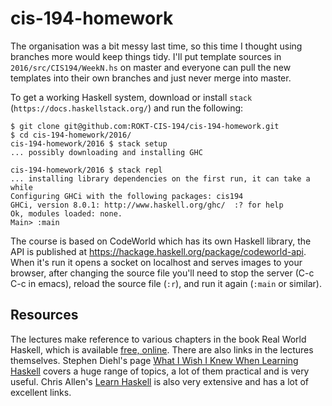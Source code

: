 # cis-194-homework

The organisation was a bit messy last time, so this time I thought using
branches more would keep things tidy.  I'll put template sources in
`2016/src/CIS194/WeekN.hs` on master and everyone can pull the new templates into
their own branches and just never merge into master.

To get a working Haskell system, download or install `stack`
(`https://docs.haskellstack.org/`) and run the following:

```
$ git clone git@github.com:ROKT-CIS-194/cis-194-homework.git
$ cd cis-194-homework/2016/
cis-194-homework/2016 $ stack setup
... possibly downloading and installing GHC

cis-194-homework/2016 $ stack repl
... installing library dependencies on the first run, it can take a while
Configuring GHCi with the following packages: cis194
GHCi, version 8.0.1: http://www.haskell.org/ghc/  :? for help
Ok, modules loaded: none.
Main> :main
```

The course is based on CodeWorld which has its own Haskell library, the API is
published at https://hackage.haskell.org/package/codeworld-api.  When it's run
it opens a socket on localhost and serves images to your browser, after changing
the source file you'll need to stop the server (C-c C-c in emacs), reload the
source file (`:r`), and run it again (`:main` or similar).

## Resources
The lectures make reference to various chapters in the book Real World Haskell,
which is available [free, online](http://book.realworldhaskell.org/).  There are
also links in the lectures themselves.  Stephen Diehl's page [What I Wish I Knew
When Learning Haskell](http://dev.stephendiehl.com/hask/) covers a huge range of
topics, a lot of them practical and is very useful.  Chris Allen's [Learn
Haskell](https://github.com/bitemyapp/learnhaskell) is also very extensive and
has a lot of excellent links.
